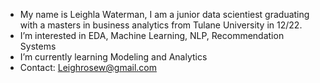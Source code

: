 - My name is Leighla Waterman, I am a junior data scientiest graduating with a masters in business analytics from Tulane University in 12/22. 
- I’m interested in EDA, Machine Learning, NLP, Recommendation Systems
- I’m currently learning Modeling and Analytics
- Contact: Leighrosew@gmail.com
<!---
LeighlaW/LeighlaW is a ✨ special ✨ repository because its `README.md` (this file) appears on your GitHub profile.
You can click the Preview link to take a look at your changes.
--->
